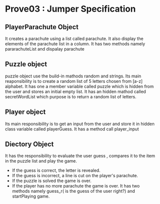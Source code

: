 
# Prove03 : Jumper Specification

## PlayerParachute Object
It creates a parachute using a list called parachute.
It also display the elements of the parachute list in a column.
It has two methods namely pararachuteList and dispalay parachute

## Puzzle object
puzzle object use the build-in mathods random and strings.
Its main reaponsibility is to create a random list of 5 letters chosen from [a-z] alphabet.
It has one a member variable called puzzle which is hidden from the user and stores an initial empty list.
It has an hidden mathod called secretWordList which purpose is to return a random list of letters.

## Player object
Its main responsibility is to get an input from the user and store it in hidden class variable
called playerGuess.
It has a method call player_input

## Diectory Object
It has the responsibility to evaluate the user guess , compares it to the item in the puzzle list 
and play the game. 
- If the guess is correct, the letter is revealed.
- If the guess is incorrect, a line is cut on the player's parachute.
- If the puzzle is solved the game is over.
- If the player has no more parachute the game is over.
It has two methods namely guess_r( is the guess of the user right?) and startPlaying game.
